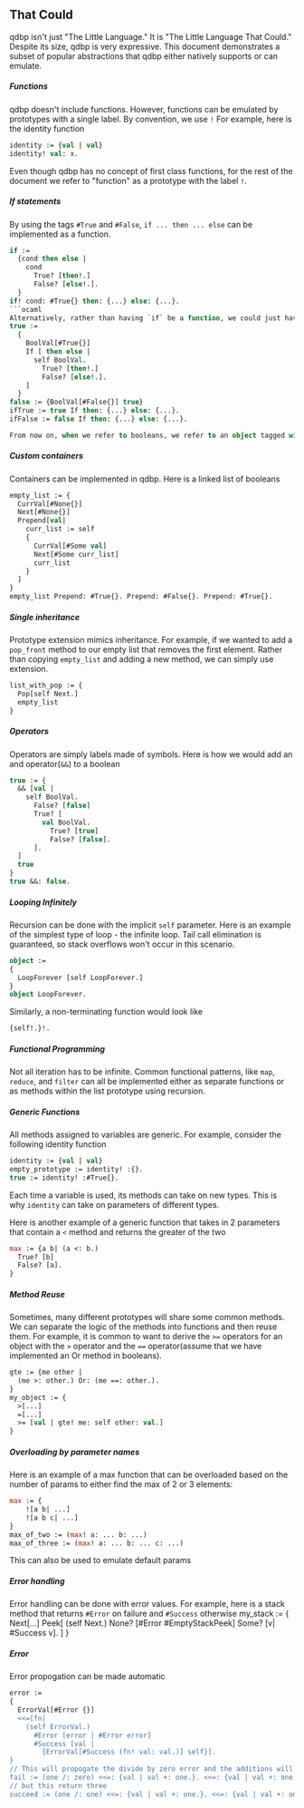 ## That Could

qdbp isn't just "The Little Language." It is "The Little Language That Could." Despite its size, qdbp is very expressive. This document demonstrates a subset of popular abstractions that qdbp either natively supports or can emulate.

##### Functions
qdbp doesn't include functions. However, functions can be emulated by prototypes with a single label. By convention, we use `!` For example, here is the identity function
```ocaml
identity := {val | val}
identity! val: x.
```
Even though qdbp has no concept of first class functions, for the rest of the document we refer to "function" as a prototype with the label `!`.

##### If statements
By using the tags `#True` and `#False`, `if ... then ... else` can be implemented as a function.
```ocaml
if := 
  {cond then else | 
    cond 
      True? [then!.]
      False? [else!.].
  }
if! cond: #True{} then: {...} else: {...}.
```ocaml
Alternatively, rather than having `if` be a function, we could just have it be a member of a boolean prototype object
true :=
  {
    BoolVal[#True{}]
    If [ then else | 
      self BoolVal.
        True? [then!.]  
        False? [else!.].
    ]
  }
false := {BoolVal[#False{}] true}
ifTrue := true If then: {...} else: {...}.
ifFalse := false If then: {...} else: {...}.

From now on, when we refer to booleans, we refer to an object tagged with either `#True` or `#False`
```

##### Custom containers
Containers can be implemented in qdbp. Here is a linked list of booleans
```ocaml
empty_list := {
  CurrVal[#None{}]
  Next[#None{}]
  Prepend[val| 
    curr_list := self
    {
      CurrVal[#Some val]
      Next[#Some curr_list]
      curr_list
    }
  ]
}
empty_list Prepend: #True{}. Prepend: #False{}. Prepend: #True{}.
```
##### Single inheritance
Prototype extension mimics inheritance. For example, if we wanted to add a `pop_front` method to our empty list that removes the first element. Rather than copying `empty_list` and adding a new method, we can simply use extension.
```ocaml
list_with_pop := {
  Pop[self Next.]
  empty_list
}
```
##### Operators
Operators are simply labels made of symbols. Here is how we would add an and operator(`&&`) to a boolean
```ocaml
true := {
  && [val | 
    self BoolVal.
      False? [false]
      True? [
        val BoolVal.
          True? [true]
          False? [false].
      ].
  ]
  true
}
true &&: false.
```
##### Looping Infinitely
Recursion can be done with the implicit `self` parameter. Here is an example of the simplest type of loop - the infinite loop. Tail call elimination is guaranteed, so stack overflows won't occur in this scenario.
```ocaml
object := 
{
  LoopForever [self LoopForever.]
}
object LoopForever.
```
Similarly, a non-terminating function would look like
```ocaml
{self!.}!.
```
##### Functional Programming
Not all iteration has to be infinite. Common functional patterns, like `map`, `reduce`, and `filter` can all be implemented either as separate functions or as methods within the list prototype using recursion.

##### Generic Functions
All methods assigned to variables are generic. For example, consider the following identity function
```ocaml
identity := {val | val}
empty_prototype := identity! :{}.
true := identity! :#True{}.
```
Each time a variable is used, its methods can take on new types. This is why `identity` can take on parameters of different types.

Here is another example of a generic function that takes in 2 parameters that contain a `<` method and returns the greater of the two

```ocaml
max := {a b| (a <: b.)
  True? [b]
  False? [a].
}
```
##### Method Reuse
Sometimes, many different prototypes will share some common methods. We can separate the logic of the methods into functions and then reuse them. For example, it is common to want to derive the `>=` operators for an object with the `>` operator and the `==` operator(assume that we have implemented an Or method in booleans).
```ocaml
gte := {me other | 
  (me >: other.) Or: (me ==: other.).
}
my_object := {
  >[...]
  =[...]
  >= [val | gte! me: self other: val.]
}
```
##### Overloading by parameter names
Here is an example of a max function that can be overloaded based on the number of params to either find the max of 2 or 3 elements:
```ocaml
max := {
    ![a b| ...]
    ![a b c| ...]
}
max_of_two := (max! a: ... b: ...)
max_of_three := (max! a: ... b: ... c: ...)
```
This can also be used to emulate default params

##### Error handling
Error handling can be done with error values. For example, here is a stack method that returns `#Error` on failure and `#Success` otherwise
my_stack := {
  Next[...]
  Peek[
    (self Next.)
      None? [#Error #EmptyStackPeek]
      Some? [v| #Success v].
  ]
}
##### Error
Error propogation can be made automatic
```ocaml
error := 
{
  ErrorVal[#Error {}]
  <<=[fn| 
    (self ErrorVal.)
      #Error [error | #Error error]
      #Success [val | 
        {ErrorVal[#Success (fn! val: val.)] self}].
}
// This will propogate the divide by zero error and the additions will never occur
fail := (one /: zero) <<=: {val | val +: one.}. <<=: {val | val +: one.}.
// but this return three
succeed := (one /: one) <<=: {val | val +: one.}. <<=: {val | val +: one.}.
```